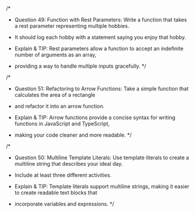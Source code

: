 /*
* Question 49: Function with Rest Parameters: Write a function that takes a rest parameter representing multiple hobbies. 
* It should log each hobby with a statement saying you enjoy that hobby.

* Explain & TIP: Rest parameters allow a function to accept an indefinite number of arguments as an array, 
* providing a way to handle multiple inputs gracefully.
*/

/*
* Question 51: Refactoring to Arrow Functions: Take a simple function that calculates the area of a rectangle 
* and refactor it into an arrow function.

* Explain & TIP: Arrow functions provide a concise syntax for writing functions in JavaScript and TypeScript, 
* making your code cleaner and more readable.
*/

/*
* Question 50: Multiline Template Literals: Use template literals to create a multiline string that describes your ideal day. 
* Include at least three different activities.

* Explain & TIP: Template literals support multiline strings, making it easier to create readable text blocks that 
* incorporate variables and expressions.
*/